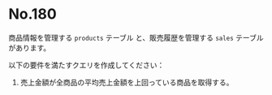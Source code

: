 # No.180

商品情報を管理する `products` テーブル と、販売履歴を管理する `sales` テーブルがあります。

以下の要件を満たすクエリを作成してください：

1. 売上金額が全商品の平均売上金額を上回っている商品を取得する。

